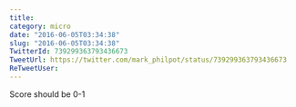 ```yaml
---
title: 
category: micro
date: "2016-06-05T03:34:38"
slug: "2016-06-05T03:34:38"
TwitterId: 739299363793436673
TweetUrl: https://twitter.com/mark_philpot/status/739299363793436673
ReTweetUser: 
---
```


Score should be 0-1